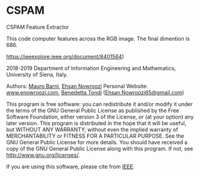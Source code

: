 # CSPAM
CSPAM Feature Extractor 

This code computer features across the RGB image. The final dimention is 686.

https://ieeexplore.ieee.org/document/8401564)

2018-2019 Department of Information Engineering and Mathematics, University of Siena, Italy.

Authors:  [Mauro Barni](https://scholar.google.it/citations?hl=en&user=ntRScY8AAAAJ), [Ehsan Nowroozi](https://scholar.google.com/citations?user=C0bNkP8AAAAJ&hl=en) Personal Website: www.enowroozi.com, [Benedetta Tondi](https://scholar.google.it/citations?hl=en&user=xpNEfq4AAAAJ)
(Ehsan.Nowroozi65@gmail.com)

This program is free software: you can redistribute it and/or modify it under the terms of the GNU General Public License as published by the Free Software Foundation, either version 3 of the License, or (at your option) any later version. This program is distributed in the hope that it will be useful, but WITHOUT ANY WARRANTY; without even the implied warranty of MERCHANTABILITY or FITNESS FOR A PARTICULAR PURPOSE.  See the GNU General Public License for more details. You should have received a copy of the GNU General Public License along with this program. If not, see <http://www.gnu.org/licenses/>.

If you are using this software, please cite from [IEEE](https://ieeexplore.ieee.org/document/8401564).
